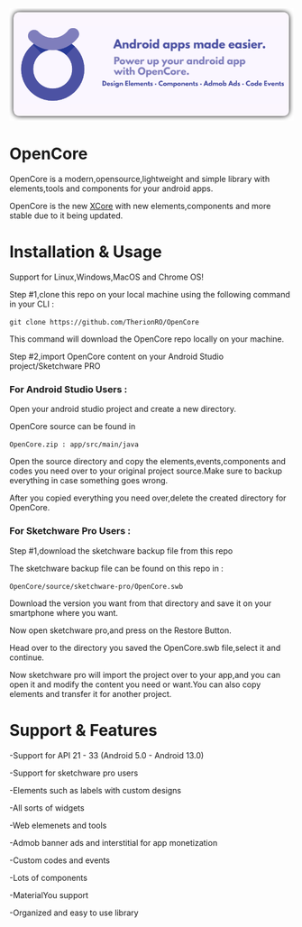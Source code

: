 <img src="https://github.com/TherionRO/OpenCore/blob/main/githubfiles/assets/OpenCore.png?raw=true"/>

# OpenCore
OpenCore is a modern,opensource,lightweight and simple library with elements,tools and components for your android apps.

OpenCore is the new [XCore](https://github.com/TherionRO/XCore) with new elements,components and more stable due to it being updated.

# Installation & Usage

Support for Linux,Windows,MacOS and Chrome OS!

Step #1,clone this repo on your local machine using the following command in your CLI :

`git clone https://github.com/TherionRO/OpenCore`

This command will download the OpenCore repo locally on your machine.

Step #2,import OpenCore content on your Android Studio project/Sketchware PRO

### For Android Studio Users :

Open your android studio project and create a new directory.

OpenCore source can be found in 

`OpenCore.zip : app/src/main/java`

Open the source directory and copy the elements,events,components and codes you need over to your original project source.Make sure to backup everything in case something goes wrong.

After you copied everything you need over,delete the created directory for OpenCore.

### For Sketchware Pro Users :

Step #1,download the sketchware backup file from this repo

The sketchware backup file can be found on this repo in :

`OpenCore/source/sketchware-pro/OpenCore.swb`

Download the version you want from that directory and save it on your smartphone where you want.

Now open sketchware pro,and press on the Restore Button.

Head over to the directory you saved the OpenCore.swb file,select it and continue.

Now sketchware pro will import the project over to your app,and you can open it and modify the content you need or want.You can also copy elements and transfer it for another project.

# Support & Features

-Support for API 21 - 33 (Android 5.0 - Android 13.0)

-Support for sketchware pro users

-Elements such as labels with custom designs

-All sorts of widgets

-Web elemenets and tools

-Admob banner ads and interstitial for app monetization

-Custom codes and events

-Lots of components

-MaterialYou support

-Organized and easy to use library

